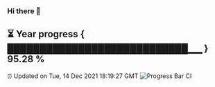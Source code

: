 ### Hi there 👋
⏳ Year progress { ████████████████████████████▁▁ } 95.28 %
---
⏰ Updated on Tue, 14 Dec 2021 18:19:27 GMT
![Progress Bar CI](https://github.com/liununu/liununu/workflows/Progress%20Bar%20CI/badge.svg)
